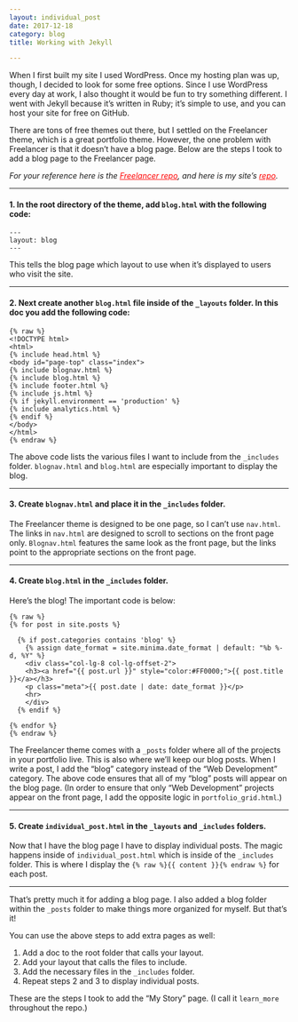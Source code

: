 ```yaml
---
layout: individual_post
date: 2017-12-18
category: blog
title: Working with Jekyll

---
```


When I first built my site I used WordPress. Once my hosting plan was up, though, I decided to look for some free options. Since I use WordPress every day at work, I also thought it would be fun to try something different. I went with Jekyll because it’s written in Ruby; it’s simple to use, and you can host your site for free on GitHub.

There are tons of free themes out there, but I settled on the Freelancer theme, which is a great portfolio theme. However, the one problem with Freelancer is that it doesn’t have a blog page. Below are the steps I took to add a blog page to the Freelancer page.

*For your reference here is the <a href="https://github.com/jeromelachaud/freelancer-theme" style="color:#FF0000;">Freelancer repo</a>, and here is my site’s <a href="https://github.com/Pat878/pat878.github.io" style="color:#FF0000;">repo</a>.*

----
#### 1. In the root directory of the theme, add `blog.html` with the following code:

```
---
layout: blog
---

```

This tells the blog page which layout to use when it’s displayed to users who visit the site.

----

#### 2. Next create another `blog.html` file inside of the `_layouts` folder. In this doc you add the following code:

```
{% raw %}
<!DOCTYPE html>
<html>
{% include head.html %}
<body id="page-top" class="index">
{% include blognav.html %}
{% include blog.html %}
{% include footer.html %}
{% include js.html %}
{% if jekyll.environment == 'production' %}
{% include analytics.html %}
{% endif %}
</body>
</html>
{% endraw %}
```

The above code lists the various files I want to include from the `_includes` folder. `blognav.html` and `blog.html` are especially important to display the blog.

----

#### 3. Create `blognav.html` and place it in the `_includes` folder.

The Freelancer theme is designed to be one page, so I can’t use `nav.html`. The links in `nav.html` are designed to scroll to sections on the front page only. `Blognav.html` features the same look as the front page, but the links point to the appropriate sections on the front page.

----

#### 4. Create `blog.html` in the `_includes` folder.
Here’s the blog! The important code is below:

```
{% raw %}
{% for post in site.posts %}

  {% if post.categories contains 'blog' %}
    {% assign date_format = site.minima.date_format | default: "%b %-d, %Y" %}
    <div class="col-lg-8 col-lg-offset-2">
    <h3><a href="{{ post.url }}" style="color:#FF0000;">{{ post.title }}</a></h3>
    <p class="meta">{{ post.date | date: date_format }}</p>
    <hr>
    </div>
  {% endif %}

{% endfor %}
{% endraw %}
```

The Freelancer theme comes with a `_posts` folder where all of the projects in your portfolio live. This is also where we’ll keep our blog posts. When I write a post, I add the “blog” category instead of the “Web Development” category. The above code ensures that all of my “blog” posts will appear on the blog page. (In order to ensure that only “Web Development” projects appear on the front page, I add the opposite logic in `portfolio_grid.html`.)

----

#### 5. Create `individual_post.html` in the `_layouts` and `_includes` folders.

Now that I have the blog page I have to display individual posts. The magic happens inside of `individual_post.html` which is inside of the `_includes` folder. This is where I display the `{% raw %}{{ content }}{% endraw %}` for each post.

----

That’s pretty much it for adding a blog page. I also added a blog folder within the `_posts` folder to make things more organized for myself. But that’s it!

You can use the above steps to add extra pages as well:

1. Add a doc to the root folder that calls your layout.
2. Add your layout that calls the files to include.
3. Add the necessary files in the `_includes` folder.
4. Repeat steps 2 and 3 to display individual posts.

These are the steps I took to add the “My Story” page. (I call it `learn_more` throughout the repo.)
